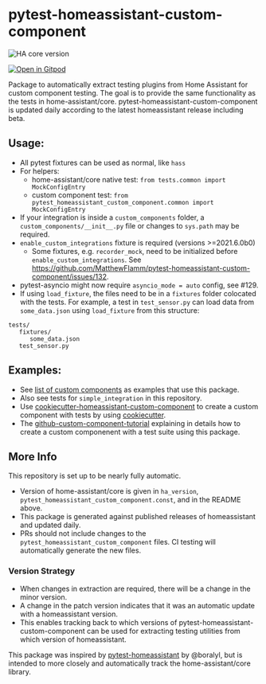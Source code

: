 # pytest-homeassistant-custom-component

![HA core version](https://img.shields.io/static/v1?label=HA+core+version&message=2023.10.0&labelColor=blue)

[![Open in Gitpod](https://gitpod.io/button/open-in-gitpod.svg)](https://gitpod.io/#https://github.com/MatthewFlamm/pytest-homeassistant-custom-component)

Package to automatically extract testing plugins from Home Assistant for custom component testing.
The goal is to provide the same functionality as the tests in home-assistant/core.
pytest-homeassistant-custom-component is updated daily according to the latest homeassistant release including beta.

## Usage:
* All pytest fixtures can be used as normal, like `hass`
* For helpers:
  * home-assistant/core native test: `from tests.common import MockConfigEntry`
  * custom component test: `from pytest_homeassistant_custom_component.common import MockConfigEntry`
* If your integration is inside a `custom_components` folder, a `custom_components/__init__.py` file or changes to `sys.path` may be required.
* `enable_custom_integrations` fixture is required (versions >=2021.6.0b0)
  * Some fixtures, e.g. `recorder_mock`, need to be initialized before `enable_custom_integrations`. See https://github.com/MatthewFlamm/pytest-homeassistant-custom-component/issues/132.
* pytest-asyncio might now require `asyncio_mode = auto` config, see #129.
* If using `load_fixture`, the files need to be in a `fixtures` folder colocated with the tests. For example, a test in `test_sensor.py` can load data from `some_data.json` using `load_fixture` from this structure:

```
tests/
   fixtures/
      some_data.json
   test_sensor.py
```

## Examples:
* See [list of custom components](https://github.com/MatthewFlamm/pytest-homeassistant-custom-component/network/dependents) as examples that use this package.
* Also see tests for `simple_integration` in this repository.
* Use [cookiecutter-homeassistant-custom-component](https://github.com/oncleben31/cookiecutter-homeassistant-custom-component) to create a custom component with tests by using [cookiecutter](https://github.com/cookiecutter/cookiecutter).
* The [github-custom-component-tutorial](https://github.com/boralyl/github-custom-component-tutorial) explaining in details how to create a custom componenent with a test suite using this package.

## More Info
This repository is set up to be nearly fully automatic.

* Version of home-assistant/core is given in `ha_version`, `pytest_homeassistant_custom_component.const`, and in the README above.
* This package is generated against published releases of homeassistant and updated daily.
* PRs should not include changes to the `pytest_homeassistant_custom_component` files.  CI testing will automatically generate the new files.

### Version Strategy
* When changes in extraction are required, there will be a change in the minor version.
* A change in the patch version indicates that it was an automatic update with a homeassistant version.
* This enables tracking back to which versions of pytest-homeassistant-custom-component can be used for
  extracting testing utilities from which version of homeassistant.

This package was inspired by [pytest-homeassistant](https://github.com/boralyl/pytest-homeassistant) by @boralyl, but is intended to more closely and automatically track the home-assistant/core library.
